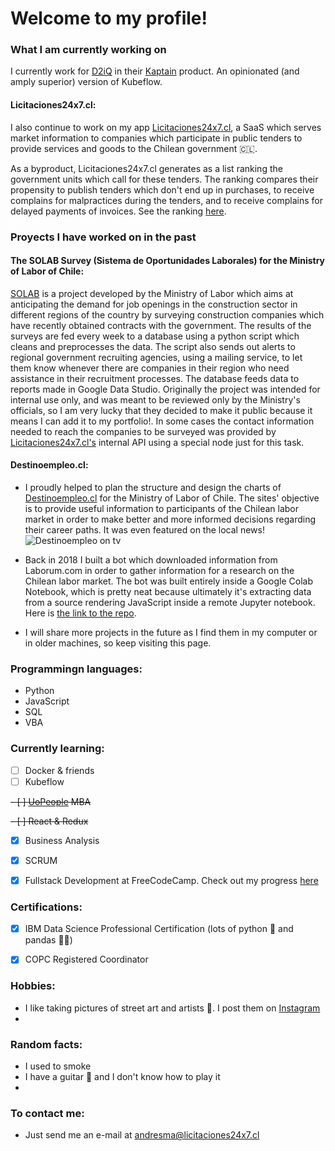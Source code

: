 <!--
**andresmascl/andresmascl** is a ✨ _special_ ✨ repository because its `README.md` (this file) appears on your GitHub profile.

Here are some ideas to get you started:

- 🔭 I’m currently working on ...
- 🌱 I’m currently learning ...
- 👯 I’m looking to collaborate on ...
- 🤔 I’m looking for help with ...
- 💬 Ask me about ...
- 📫 How to reach me: ...
- 😄 Pronouns: ...
- ⚡ Fun fact: ...
-->

# Welcome to my profile!




### What I am currently working on
I currently work for [D2iQ](https://d2iq.com/) in their [Kaptain](https://d2iq.com/products/kaptain) product.  An opinionated (and amply superior) version of Kubeflow.

#### Licitaciones24x7.cl:
I also continue to work on my app [Licitaciones24x7.cl](https://licitaciones24x7.cl), a SaaS which serves market information to companies which participate in public tenders to provide services and goods to the Chilean government :chile:.

As a byproduct, Licitaciones24x7.cl generates as a list ranking the government units which call for these tenders.  The ranking compares their propensity to publish tenders which don't end up in purchases, to receive complains for malpractices during the tenders, and to receive complains for delayed payments of invoices.  See the ranking [here](https://info.licitaciones24x7.cl/demandantes-del-estado).


### Proyects I have worked on in the past
#### The SOLAB Survey (Sistema de Oportunidades Laborales) for the Ministry of Labor of Chile:
[SOLAB](https://solab.observatorionacional.cl/) is a project developed by the Ministry of Labor which aims at anticipating the demand for job openings in the construction sector in different regions of the country by surveying construction companies which have recently obtained contracts with the government.  The results of the surveys are fed every week to a database using a python script which cleans and preprocesses the data.  The script also sends out alerts to regional government recruiting agencies, using a mailing service, to let them know whenever there are companies in their region who need assistance in their recruitment processes.  The database feeds data to reports made in Google Data Studio.  Originally the project was intended for internal use only, and was meant to be reviewed only by the Ministry's officials, so I am very lucky that they decided to make it public because it means I can add it to my portfolio!.  In some cases the contact information needed to reach the companies to be surveyed was provided by [Licitaciones24x7.cl's](https://licitaciones24x7.cl) internal API using a special node just for this task.

#### Destinoempleo.cl:
- I proudly helped to plan the structure and design the charts of [Destinoempleo.cl](https://destinoempleo.cl) for the Ministry of Labor of Chile.  The sites' objective is to provide useful information to participants of the Chilean labor market in order to make better and more informed decisions regarding their career paths.  It was even featured on the local news! ![Destinoempleo on tv](https://i.imgur.com/KEptQrp.jpg)

- Back in 2018 I built a bot which downloaded information from Laborum.com in order to gather information for a research on the Chilean labor market.  The bot was built entirely inside a Google Colab Notebook, which is pretty neat because ultimately it's extracting data from a source rendering JavaScript inside a remote Jupyter notebook.  Here is [the link to the repo](https://github.com/andresmascl/LaborumSpyder).

- I will share more projects in the future as I find them in my computer or in older machines, so keep visiting this page.

### Programmingn languages:
- Python
- JavaScript
- SQL
- VBA

### Currently learning:
- [ ] Docker & friends
- [ ] Kubeflow

~~- [ ] [UoPeople](https://uopeople.edu) MBA~~

~~- [ ] React & Redux~~
- [X] Business Analysis
- [X] SCRUM
- [X] Fullstack Development at FreeCodeCamp.  Check out my progress [here](https://www.freecodecamp.org/andresma)


### Certifications:
- [x] IBM Data Science Professional Certification (lots of python :snake: and pandas :panda_face::panda_face:)
- [X] COPC Registered Coordinator


### Hobbies:
- I like taking pictures of street art and artists :camera_flash:.  I post them on [Instagram](https://www.instagram.com/fotocondriacoterminal/) 
- 

### Random facts:
- I used to smoke
- I have a guitar :guitar: and I don't know how to play it
- 


### To contact me:
- Just send me an e-mail at andresma@licitaciones24x7.cl
